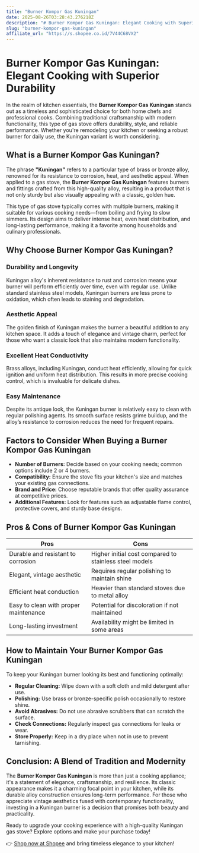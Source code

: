 ```yaml
---
title: "Burner Kompor Gas Kuningan"
date: 2025-08-26T03:28:43.276218Z
description: "# Burner Kompor Gas Kuningan: Elegant Cooking with Superior Durability..."
slug: "burner-kompor-gas-kuningan"
affiliate_url: "https://s.shopee.co.id/7V44C68VX2"
---
```

# Burner Kompor Gas Kuningan: Elegant Cooking with Superior Durability

In the realm of kitchen essentials, the **Burner Kompor Gas Kuningan** stands out as a timeless and sophisticated choice for both home chefs and professional cooks. Combining traditional craftsmanship with modern functionality, this type of gas stove offers durability, style, and reliable performance. Whether you're remodeling your kitchen or seeking a robust burner for daily use, the Kuningan variant is worth considering.

## What is a Burner Kompor Gas Kuningan?

The phrase **"Kuningan"** refers to a particular type of brass or bronze alloy, renowned for its resistance to corrosion, heat, and aesthetic appeal. When applied to a gas stove, the **Burner Kompor Gas Kuningan** features burners and fittings crafted from this high-quality alloy, resulting in a product that is not only sturdy but also visually appealing with a classic, golden hue.

This type of gas stove typically comes with multiple burners, making it suitable for various cooking needs—from boiling and frying to slow simmers. Its design aims to deliver intense heat, even heat distribution, and long-lasting performance, making it a favorite among households and culinary professionals.

## Why Choose Burner Kompor Gas Kuningan?

### Durability and Longevity

Kuningan alloy's inherent resistance to rust and corrosion means your burner will perform efficiently over time, even with regular use. Unlike standard stainless steel models, Kuningan burners are less prone to oxidation, which often leads to staining and degradation.

### Aesthetic Appeal

The golden finish of Kuningan makes the burner a beautiful addition to any kitchen space. It adds a touch of elegance and vintage charm, perfect for those who want a classic look that also maintains modern functionality.

### Excellent Heat Conductivity

Brass alloys, including Kuningan, conduct heat efficiently, allowing for quick ignition and uniform heat distribution. This results in more precise cooking control, which is invaluable for delicate dishes.

### Easy Maintenance

Despite its antique look, the Kuningan burner is relatively easy to clean with regular polishing agents. Its smooth surface resists grime buildup, and the alloy’s resistance to corrosion reduces the need for frequent repairs.

## Factors to Consider When Buying a Burner Kompor Gas Kuningan

- **Number of Burners:** Decide based on your cooking needs; common options include 2 or 4 burners.
- **Compatibility:** Ensure the stove fits your kitchen's size and matches your existing gas connections.
- **Brand and Price:** Choose reputable brands that offer quality assurance at competitive prices.
- **Additional Features:** Look for features such as adjustable flame control, protective covers, and sturdy base designs.

## Pros & Cons of Burner Kompor Gas Kuningan

| **Pros**                                            | **Cons**                                         |
|-----------------------------------------------------|--------------------------------------------------|
| Durable and resistant to corrosion               | Higher initial cost compared to stainless steel models |
| Elegant, vintage aesthetic                        | Requires regular polishing to maintain shine  |
| Efficient heat conduction                         | Heavier than standard stoves due to metal alloy |
| Easy to clean with proper maintenance             | Potential for discoloration if not maintained  |
| Long-lasting investment                          | Availability might be limited in some areas    |

## How to Maintain Your Burner Kompor Gas Kuningan

To keep your Kuningan burner looking its best and functioning optimally:

- **Regular Cleaning:** Wipe down with a soft cloth and mild detergent after use.
- **Polishing:** Use brass or bronze-specific polish occasionally to restore shine.
- **Avoid Abrasives:** Do not use abrasive scrubbers that can scratch the surface.
- **Check Connections:** Regularly inspect gas connections for leaks or wear.
- **Store Properly:** Keep in a dry place when not in use to prevent tarnishing.

## Conclusion: A Blend of Tradition and Modernity

The **Burner Kompor Gas Kuningan** is more than just a cooking appliance; it's a statement of elegance, craftsmanship, and resilience. Its classic appearance makes it a charming focal point in your kitchen, while its durable alloy construction ensures long-term performance. For those who appreciate vintage aesthetics fused with contemporary functionality, investing in a Kuningan burner is a decision that promises both beauty and practicality.

Ready to upgrade your cooking experience with a high-quality Kuningan gas stove? Explore options and make your purchase today!

👉 [Shop now at Shopee](https://s.shopee.co.id/7V44C68VX2) and bring timeless elegance to your kitchen!